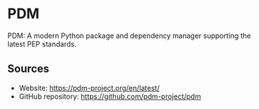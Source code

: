 # PDM

PDM: A modern Python package and dependency manager supporting the latest PEP standards.

## Sources

- Website: https://pdm-project.org/en/latest/
- GitHub repository: https://github.com/pdm-project/pdm
